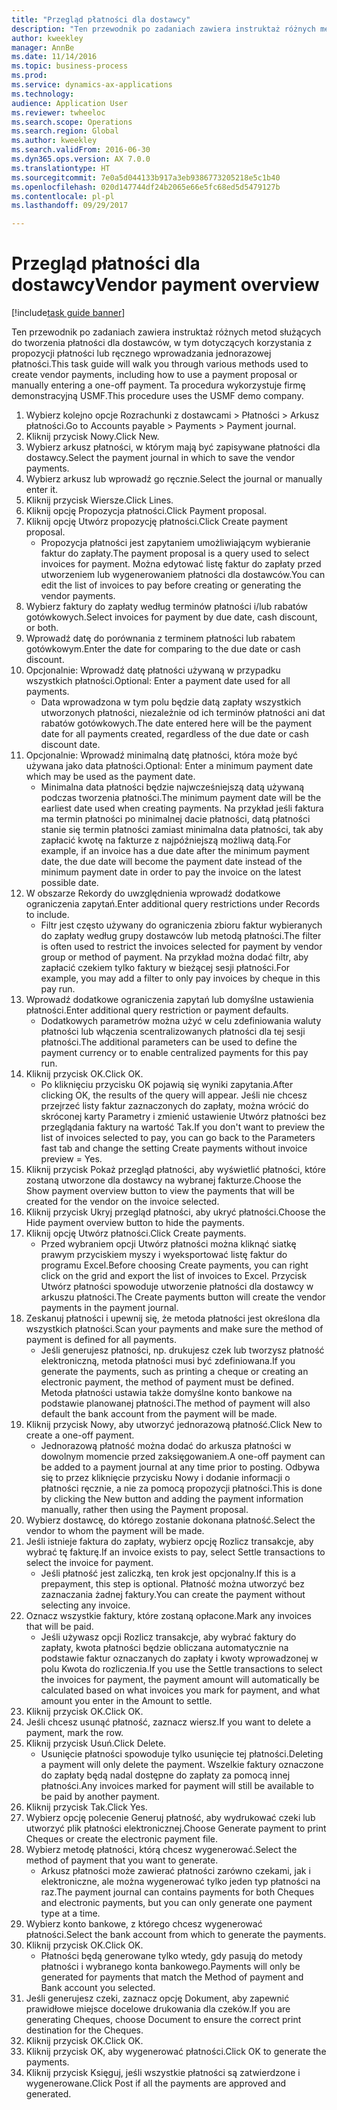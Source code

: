 ```yaml
--- 
title: "Przegląd płatności dla dostawcy"
description: "Ten przewodnik po zadaniach zawiera instruktaż różnych metod służących do tworzenia płatności dla dostawców, w tym dotyczących korzystania z propozycji płatności lub ręcznego wprowadzania jednorazowej płatności."
author: kweekley
manager: AnnBe
ms.date: 11/14/2016
ms.topic: business-process
ms.prod: 
ms.service: dynamics-ax-applications
ms.technology: 
audience: Application User
ms.reviewer: twheeloc
ms.search.scope: Operations
ms.search.region: Global
ms.author: kweekley
ms.search.validFrom: 2016-06-30
ms.dyn365.ops.version: AX 7.0.0
ms.translationtype: HT
ms.sourcegitcommit: 7e0a5d044133b917a3eb9386773205218e5c1b40
ms.openlocfilehash: 020d147744df24b2065e66e5fc68ed5d5479127b
ms.contentlocale: pl-pl
ms.lasthandoff: 09/29/2017

---
```

# <a name="vendor-payment-overview"></a><span data-ttu-id="17d92-103">Przegląd płatności dla dostawcy</span><span class="sxs-lookup"><span data-stu-id="17d92-103">Vendor payment overview</span></span>

[!include[task guide banner](../../includes/task-guide-banner.md)]

<span data-ttu-id="17d92-104">Ten przewodnik po zadaniach zawiera instruktaż różnych metod służących do tworzenia płatności dla dostawców, w tym dotyczących korzystania z propozycji płatności lub ręcznego wprowadzania jednorazowej płatności.</span><span class="sxs-lookup"><span data-stu-id="17d92-104">This task guide will walk you through various methods used to create vendor payments, including how to use a payment proposal or manually entering a one-off payment.</span></span> <span data-ttu-id="17d92-105">Ta procedura wykorzystuje firmę demonstracyjną USMF.</span><span class="sxs-lookup"><span data-stu-id="17d92-105">This procedure uses the USMF demo company.</span></span>

1. <span data-ttu-id="17d92-106">Wybierz kolejno opcje Rozrachunki z dostawcami > Płatności > Arkusz płatności.</span><span class="sxs-lookup"><span data-stu-id="17d92-106">Go to Accounts payable > Payments > Payment journal.</span></span>
2. <span data-ttu-id="17d92-107">Kliknij przycisk Nowy.</span><span class="sxs-lookup"><span data-stu-id="17d92-107">Click New.</span></span>
3. <span data-ttu-id="17d92-108">Wybierz arkusz płatności, w którym mają być zapisywane płatności dla dostawcy.</span><span class="sxs-lookup"><span data-stu-id="17d92-108">Select the payment journal in which to save the vendor payments.</span></span> 
4. <span data-ttu-id="17d92-109">Wybierz arkusz lub wprowadź go ręcznie.</span><span class="sxs-lookup"><span data-stu-id="17d92-109">Select the journal or manually enter it.</span></span>
5. <span data-ttu-id="17d92-110">Kliknij przycisk Wiersze.</span><span class="sxs-lookup"><span data-stu-id="17d92-110">Click Lines.</span></span>
6. <span data-ttu-id="17d92-111">Kliknij opcję Propozycja płatności.</span><span class="sxs-lookup"><span data-stu-id="17d92-111">Click Payment proposal.</span></span>
7. <span data-ttu-id="17d92-112">Kliknij opcję Utwórz propozycję płatności.</span><span class="sxs-lookup"><span data-stu-id="17d92-112">Click Create payment proposal.</span></span>
    * <span data-ttu-id="17d92-113">Propozycja płatności jest zapytaniem umożliwiającym wybieranie faktur do zapłaty.</span><span class="sxs-lookup"><span data-stu-id="17d92-113">The payment proposal is a query used to select invoices for payment.</span></span> <span data-ttu-id="17d92-114">Można edytować listę faktur do zapłaty przed utworzeniem lub wygenerowaniem płatności dla dostawców.</span><span class="sxs-lookup"><span data-stu-id="17d92-114">You can edit the list of invoices to pay before creating or generating the vendor payments.</span></span>  
8. <span data-ttu-id="17d92-115">Wybierz faktury do zapłaty według terminów płatności i/lub rabatów gotówkowych.</span><span class="sxs-lookup"><span data-stu-id="17d92-115">Select invoices for payment by due date, cash discount, or both.</span></span> 
9. <span data-ttu-id="17d92-116">Wprowadź datę do porównania z terminem płatności lub rabatem gotówkowym.</span><span class="sxs-lookup"><span data-stu-id="17d92-116">Enter the date for comparing to the due date or cash discount.</span></span> 
10. <span data-ttu-id="17d92-117">Opcjonalnie: Wprowadź datę płatności używaną w przypadku wszystkich płatności.</span><span class="sxs-lookup"><span data-stu-id="17d92-117">Optional: Enter a payment date used for all payments.</span></span>
    * <span data-ttu-id="17d92-118">Data wprowadzona w tym polu będzie datą zapłaty wszystkich utworzonych płatności, niezależnie od ich terminów płatności ani dat rabatów gotówkowych.</span><span class="sxs-lookup"><span data-stu-id="17d92-118">The date entered here will be the payment date for all payments created, regardless of the due date or cash discount date.</span></span>  
11. <span data-ttu-id="17d92-119">Opcjonalnie: Wprowadź minimalną datę płatności, która może być używana jako data płatności.</span><span class="sxs-lookup"><span data-stu-id="17d92-119">Optional: Enter a minimum payment date which may be used as the payment date.</span></span>
    * <span data-ttu-id="17d92-120">Minimalna data płatności będzie najwcześniejszą datą używaną podczas tworzenia płatności.</span><span class="sxs-lookup"><span data-stu-id="17d92-120">The minimum payment date will be the earliest date used when creating payments.</span></span> <span data-ttu-id="17d92-121">Na przykład jeśli faktura ma termin płatności po minimalnej dacie płatności, datą płatności stanie się termin płatności zamiast minimalna data płatności, tak aby zapłacić kwotę na fakturze z najpóźniejszą możliwą datą.</span><span class="sxs-lookup"><span data-stu-id="17d92-121">For example, if an invoice has a due date after the minimum payment date, the due date will become the payment date instead of the minimum payment date in order to pay the invoice on the latest possible date.</span></span>  
12. <span data-ttu-id="17d92-122">W obszarze Rekordy do uwzględnienia wprowadź dodatkowe ograniczenia zapytań.</span><span class="sxs-lookup"><span data-stu-id="17d92-122">Enter additional query restrictions under Records to include.</span></span>
    * <span data-ttu-id="17d92-123">Filtr jest często używany do ograniczenia zbioru faktur wybieranych do zapłaty według grupy dostawców lub metodą płatności.</span><span class="sxs-lookup"><span data-stu-id="17d92-123">The filter is often used to restrict the invoices selected for payment by vendor group or method of payment.</span></span> <span data-ttu-id="17d92-124">Na przykład można dodać filtr, aby zapłacić czekiem tylko faktury w bieżącej sesji płatności.</span><span class="sxs-lookup"><span data-stu-id="17d92-124">For example, you may add a filter to only pay invoices by cheque in this pay run.</span></span>  
13. <span data-ttu-id="17d92-125">Wprowadź dodatkowe ograniczenia zapytań lub domyślne ustawienia płatności.</span><span class="sxs-lookup"><span data-stu-id="17d92-125">Enter additional query restriction or payment defaults.</span></span> 
    * <span data-ttu-id="17d92-126">Dodatkowych parametrów można użyć w celu zdefiniowania waluty płatności lub włączenia scentralizowanych płatności dla tej sesji płatności.</span><span class="sxs-lookup"><span data-stu-id="17d92-126">The additional parameters can be used to define the payment currency or to enable centralized payments for this pay run.</span></span>  
14. <span data-ttu-id="17d92-127">Kliknij przycisk OK.</span><span class="sxs-lookup"><span data-stu-id="17d92-127">Click OK.</span></span>
    * <span data-ttu-id="17d92-128">Po kliknięciu przycisku OK pojawią się wyniki zapytania.</span><span class="sxs-lookup"><span data-stu-id="17d92-128">After clicking OK, the results of the query will appear.</span></span> <span data-ttu-id="17d92-129">Jeśli nie chcesz przejrzeć listy faktur zaznaczonych do zapłaty, można wrócić do skróconej karty Parametry i zmienić ustawienie Utwórz płatności bez przeglądania faktury na wartość Tak.</span><span class="sxs-lookup"><span data-stu-id="17d92-129">If you don't want to preview the list of invoices selected to pay, you can go back to the Parameters fast tab and change the setting Create payments without invoice preview = Yes.</span></span>  
15. <span data-ttu-id="17d92-130">Kliknij przycisk Pokaż przegląd płatności, aby wyświetlić płatności, które zostaną utworzone dla dostawcy na wybranej fakturze.</span><span class="sxs-lookup"><span data-stu-id="17d92-130">Choose the Show payment overview button to view the payments that will be created for the vendor on the invoice selected.</span></span>
16. <span data-ttu-id="17d92-131">Kliknij przycisk Ukryj przegląd płatności, aby ukryć płatności.</span><span class="sxs-lookup"><span data-stu-id="17d92-131">Choose the Hide payment overview button to hide the payments.</span></span> 
17. <span data-ttu-id="17d92-132">Kliknij opcję Utwórz płatności.</span><span class="sxs-lookup"><span data-stu-id="17d92-132">Click Create payments.</span></span>
    * <span data-ttu-id="17d92-133">Przed wybraniem opcji Utwórz płatności można kliknąć siatkę prawym przyciskiem myszy i wyeksportować listę faktur do programu Excel.</span><span class="sxs-lookup"><span data-stu-id="17d92-133">Before choosing Create payments, you can right click on the grid and export the list of invoices to Excel.</span></span> <span data-ttu-id="17d92-134">Przycisk Utwórz płatności spowoduje utworzenie płatności dla dostawcy w arkuszu płatności.</span><span class="sxs-lookup"><span data-stu-id="17d92-134">The Create payments button will create the vendor payments in the payment journal.</span></span>  
18. <span data-ttu-id="17d92-135">Zeskanuj płatności i upewnij się, że metoda płatności jest określona dla wszystkich płatności.</span><span class="sxs-lookup"><span data-stu-id="17d92-135">Scan your payments and make sure the method of payment is defined for all payments.</span></span> 
    * <span data-ttu-id="17d92-136">Jeśli generujesz płatności, np. drukujesz czek lub tworzysz płatność elektroniczną, metoda płatności musi być zdefiniowana.</span><span class="sxs-lookup"><span data-stu-id="17d92-136">If you generate the payments, such as printing a cheque or creating an electronic payment, the method of payment must be defined.</span></span> <span data-ttu-id="17d92-137">Metoda płatności ustawia także domyślne konto bankowe na podstawie planowanej płatności.</span><span class="sxs-lookup"><span data-stu-id="17d92-137">The method of payment will also default the bank account from the payment will be made.</span></span>  
19. <span data-ttu-id="17d92-138">Kliknij przycisk Nowy, aby utworzyć jednorazową płatność.</span><span class="sxs-lookup"><span data-stu-id="17d92-138">Click New to create a one-off payment.</span></span>
    * <span data-ttu-id="17d92-139">Jednorazową płatność można dodać do arkusza płatności w dowolnym momencie przed zaksięgowaniem.</span><span class="sxs-lookup"><span data-stu-id="17d92-139">A one-off payment can be added to a payment journal at any time prior to posting.</span></span> <span data-ttu-id="17d92-140">Odbywa się to przez kliknięcie przycisku Nowy i dodanie informacji o płatności ręcznie, a nie za pomocą propozycji płatności.</span><span class="sxs-lookup"><span data-stu-id="17d92-140">This is done by clicking the New button and adding the payment information manually, rather then using the Payment proposal.</span></span>  
20. <span data-ttu-id="17d92-141">Wybierz dostawcę, do którego zostanie dokonana płatność.</span><span class="sxs-lookup"><span data-stu-id="17d92-141">Select the vendor to whom the payment will be made.</span></span>
21. <span data-ttu-id="17d92-142">Jeśli istnieje faktura do zapłaty, wybierz opcję Rozlicz transakcje, aby wybrać tę fakturę.</span><span class="sxs-lookup"><span data-stu-id="17d92-142">If an invoice exists to pay, select Settle transactions to select the invoice for payment.</span></span>
    * <span data-ttu-id="17d92-143">Jeśli płatność jest zaliczką, ten krok jest opcjonalny.</span><span class="sxs-lookup"><span data-stu-id="17d92-143">If this is a prepayment, this step is optional.</span></span> <span data-ttu-id="17d92-144">Płatność można utworzyć bez zaznaczania żadnej faktury.</span><span class="sxs-lookup"><span data-stu-id="17d92-144">You can create the payment without selecting any invoice.</span></span>  
22. <span data-ttu-id="17d92-145">Oznacz wszystkie faktury, które zostaną opłacone.</span><span class="sxs-lookup"><span data-stu-id="17d92-145">Mark any invoices that will be paid.</span></span>
    * <span data-ttu-id="17d92-146">Jeśli używasz opcji Rozlicz transakcje, aby wybrać faktury do zapłaty, kwota płatności będzie obliczana automatycznie na podstawie faktur oznaczanych do zapłaty i kwoty wprowadzonej w polu Kwota do rozliczenia.</span><span class="sxs-lookup"><span data-stu-id="17d92-146">If you use the Settle transactions to select the invoices for payment, the payment amount will automatically be calculated based on what invoices you mark for payment, and what amount you enter in the Amount to settle.</span></span>  
23. <span data-ttu-id="17d92-147">Kliknij przycisk OK.</span><span class="sxs-lookup"><span data-stu-id="17d92-147">Click OK.</span></span>
24. <span data-ttu-id="17d92-148">Jeśli chcesz usunąć płatność, zaznacz wiersz.</span><span class="sxs-lookup"><span data-stu-id="17d92-148">If you want to delete a payment, mark the row.</span></span>
25. <span data-ttu-id="17d92-149">Kliknij przycisk Usuń.</span><span class="sxs-lookup"><span data-stu-id="17d92-149">Click Delete.</span></span>
    * <span data-ttu-id="17d92-150">Usunięcie płatności spowoduje tylko usunięcie tej płatności.</span><span class="sxs-lookup"><span data-stu-id="17d92-150">Deleting a payment will only delete the payment.</span></span> <span data-ttu-id="17d92-151">Wszelkie faktury oznaczone do zapłaty będą nadal dostępne do zapłaty za pomocą innej płatności.</span><span class="sxs-lookup"><span data-stu-id="17d92-151">Any invoices marked for payment will still be available to be paid by another payment.</span></span>  
26. <span data-ttu-id="17d92-152">Kliknij przycisk Tak.</span><span class="sxs-lookup"><span data-stu-id="17d92-152">Click Yes.</span></span>
27. <span data-ttu-id="17d92-153">Wybierz opcję polecenie Generuj płatność, aby wydrukować czeki lub utworzyć plik płatności elektronicznej.</span><span class="sxs-lookup"><span data-stu-id="17d92-153">Choose Generate payment to print Cheques or create the electronic payment file.</span></span>
28. <span data-ttu-id="17d92-154">Wybierz metodę płatności, którą chcesz wygenerować.</span><span class="sxs-lookup"><span data-stu-id="17d92-154">Select the method of payment that you want to generate.</span></span>
    * <span data-ttu-id="17d92-155">Arkusz płatności może zawierać płatności zarówno czekami, jak i elektroniczne, ale można wygenerować tylko jeden typ płatności na raz.</span><span class="sxs-lookup"><span data-stu-id="17d92-155">The payment journal can contains payments for both Cheques and electronic payments, but you can only generate one payment type at a time.</span></span>  
29. <span data-ttu-id="17d92-156">Wybierz konto bankowe, z którego chcesz wygenerować płatności.</span><span class="sxs-lookup"><span data-stu-id="17d92-156">Select the bank account from which to generate the payments.</span></span>
30. <span data-ttu-id="17d92-157">Kliknij przycisk OK.</span><span class="sxs-lookup"><span data-stu-id="17d92-157">Click OK.</span></span>
    * <span data-ttu-id="17d92-158">Płatności będą generowane tylko wtedy, gdy pasują do metody płatności i wybranego konta bankowego.</span><span class="sxs-lookup"><span data-stu-id="17d92-158">Payments will only be generated for payments that match the Method of payment and Bank account you selected.</span></span>  
31. <span data-ttu-id="17d92-159">Jeśli generujesz czeki, zaznacz opcję Dokument, aby zapewnić prawidłowe miejsce docelowe drukowania dla czeków.</span><span class="sxs-lookup"><span data-stu-id="17d92-159">If you are generating Cheques, choose Document to ensure the correct print destination for the Cheques.</span></span>
32. <span data-ttu-id="17d92-160">Kliknij przycisk OK.</span><span class="sxs-lookup"><span data-stu-id="17d92-160">Click OK.</span></span>
33. <span data-ttu-id="17d92-161">Kliknij przycisk OK, aby wygenerować płatności.</span><span class="sxs-lookup"><span data-stu-id="17d92-161">Click OK to generate the payments.</span></span>
34. <span data-ttu-id="17d92-162">Kliknij przycisk Księguj, jeśli wszystkie płatności są zatwierdzone i wygenerowane.</span><span class="sxs-lookup"><span data-stu-id="17d92-162">Click Post if all the payments are approved and generated.</span></span> 


